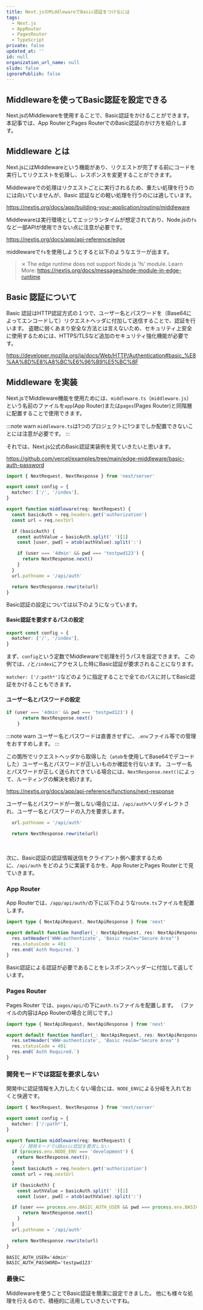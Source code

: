 ```yaml
---
title: Next.jsのMiddlewareでBasic認証をつけるには
tags:
  - Next.js
  - AppRouter
  - PagesRouter
  - TypeScript
private: false
updated_at: ''
id: null
organization_url_name: null
slide: false
ignorePublish: false
---
```

## Middlewareを使ってBasic認証を設定できる
Next.jsのMiddlewareを使用することで、Basic認証をかけることができます。
本記事では、App RouterとPages RouterでのBasic認証のかけ方を紹介します。


## Middleware とは
Next.jsにはMiddlewareという機能があり、リクエストが完了する前にコードを実行してリクエストを処理し、レスポンスを変更することができます。

Middlewareでの処理はリクエストごとに実行されるため、重たい処理を行うのには向いていませんが、Basic 認証などの軽い処理を行うのには適しています。

https://nextjs.org/docs/app/building-your-application/routing/middleware

Middlewareは実行環境としてエッジランタイムが想定されており、Node.jsの`fs`など一部APIが使用できない点に注意が必要です。

https://nextjs.org/docs/app/api-reference/edge

middlewareで`fs`を使用しようとすると以下のようなエラーが出ます。
> ⨯ The edge runtime does not support Node.js 'fs' module.
>Learn More: https://nextjs.org/docs/messages/node-module-in-edge-runtime

## Basic 認証について
Basic 認証はHTTP認証方式の１つで、ユーザー名とパスワードを（Base64によってエンコードして）リクエストヘッダに付加して送信することで、認証を行います。
盗聴に弱くあまり安全な方法とは言えないため、セキュリティ上安全に使用するためには、HTTPS/TLSなど追加のセキュリティ強化機能が必要です。


https://developer.mozilla.org/ja/docs/Web/HTTP/Authentication#basic_%E8%AA%8D%E8%A8%BC%E6%96%B9%E5%BC%8F

## Middleware を実装
Next.jsでMiddleware機能を使用ためには、`middleware.ts`（`middleware.js`）という名前のファイルを`app`(App Router)または`pages`(Pages Router)と同階層に配置することで使用できます。

:::note warn
`middleware.ts`は1つのプロジェクトに1つまでしか配置できないことには注意が必要です。
:::

それでは、Next.js公式のBasic認証実装例を見ていきたいと思います。

https://github.com/vercel/examples/tree/main/edge-middleware/basic-auth-password

```middleware.ts
import { NextRequest, NextResponse } from 'next/server'

export const config = {
  matcher: ['/', '/index'],
}

export function middleware(req: NextRequest) {
  const basicAuth = req.headers.get('authorization')
  const url = req.nextUrl

  if (basicAuth) {
    const authValue = basicAuth.split(' ')[1]
    const [user, pwd] = atob(authValue).split(':')

    if (user === '4dmin' && pwd === 'testpwd123') {
      return NextResponse.next()
    }
  }
  url.pathname = '/api/auth'

  return NextResponse.rewrite(url)
}
```
Basic認証の設定については以下のようになっています。
#### Basic認証を要求するパスの設定
```ts
export const config = {
  matcher: ['/', '/index'],
}
```
まず、`config`という定数でMiddlewareで処理を行うパスを設定できます。
この例では、`/`と`/index`にアクセスした時にBasic認証が要求されることになります。

`matcher: ['/:path*']`などのように指定することで全てのパスに対してBasic認証をかけることもできます。

#### ユーザー名とパスワードの設定
```ts
if (user === '4dmin' && pwd === 'testpwd123') {
      return NextResponse.next()
    }
```

:::note warn
ユーザー名とパスワードは直書きせずに、`.env`ファイル等での管理をおすすめします。
:::


この箇所でリクエストヘッダから取得した（`atob`を使用してBase64でデコードした）ユーザー名とパスワードが正しいものか確認を行ないます。
ユーザー名とパスワードが正しく送られてきている場合には、`NextResponse.next()`によって、ルーティングの解決を続けます。

https://nextjs.org/docs/app/api-reference/functions/next-response

ユーザー名とパスワードが一致しない場合には、`/api/auth`へリダイレクトされ、ユーザー名とパスワードの入力を要求します。
```ts
  url.pathname = '/api/auth'

  return NextResponse.rewrite(url)
```

<br/>

次に、Basic認証の認証情報送信をクライアント側へ要求するために、`/api/auth` をどのように実装するかを、App RouterとPages Routerとで見ていきます。

### App Router
App Routerでは、`/app/api/auth/`の下に以下のような`route.ts`ファイルを配置します。
```route.ts
import type { NextApiRequest, NextApiResponse } from 'next'

export default function handler(_: NextApiRequest, res: NextApiResponse) {
  res.setHeader('WWW-authenticate', 'Basic realm="Secure Area"')
  res.statusCode = 401
  res.end(`Auth Required.`)
}
```

Basic認証による認証が必要であることをレスポンスヘッダーに付加して返しています。

### Pages Router
Pages Router では、`pages/api/`の下に`auth.ts`ファイルを配置します。
（ファイルの内容はApp Routerの場合と同じです。）
```auth.ts
import type { NextApiRequest, NextApiResponse } from 'next'

export default function handler(_: NextApiRequest, res: NextApiResponse) {
  res.setHeader('WWW-authenticate', 'Basic realm="Secure Area"')
  res.statusCode = 401
  res.end(`Auth Required.`)
}
```

### 開発モードでは認証を要求しない
開発中に認証情報を入力したくない場合には、`NODE_ENV`による分岐を入れておくと快適です。
```middleware.ts
import { NextRequest, NextResponse } from 'next/server'

export const config = {
  matcher: ['/:path*'],
}

export function middleware(req: NextRequest) {
     // 開発モードではBasic認証を要求しない
  if (process.env.NODE_ENV === 'development') {
    return NextResponse.next();
  }
  const basicAuth = req.headers.get('authorization')
  const url = req.nextUrl

  if (basicAuth) {
    const authValue = basicAuth.split(' ')[1]
    const [user, pwd] = atob(authValue).split(':')

  if (user === process.env.BASIC_AUTH_USER && pwd === process.env.BASIC_AUTH_PASSWORD) {
      return NextResponse.next()
    }
  }
  url.pathname = '/api/auth'

  return NextResponse.rewrite(url)
}
```

```.env
BASIC_AUTH_USER='4dmin'
BASIC_AUTH_PASSWORD='testpwd123'
```

### 最後に
Middlewareを使うことでBasic認証を簡潔に設定できました。
他にも様々な処理を行えるので、積極的に活用していきたいですね。